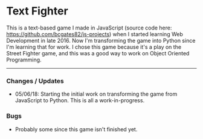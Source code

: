 # Text Fighter

This is a text-based game I made in JavaScript (source code here: https://github.com/bcgates82/js-projects) when I started learning Web Development in late 2016. Now I'm transforming the game into Python since I'm learning that for work. I chose this game because it's a play on the Street Fighter game, and this was a good way to work on Object Oriented Programming.

---

### Changes / Updates

* 05/06/18: Starting the initial work on transforming the game from JavaScript to Python. This is all a work-in-progress.

### Bugs

* Probably some since this game isn't finished yet.

